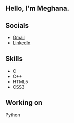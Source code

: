  <h2><b>Hello, I'm Meghana.</b></h2>


## Socials

<div align='left'><ul >
<li><a href='mailto://meghanas1002@gmail.com' target='_blank'>Gmail</a></li>
<li><a href='https://www.linkedin.com/in/meghana-sorra-1b3545214/' target='_blank'>LinkedIn</a></li>
</ul></div>


## Skills

<div align='left'><ul>
 <li>C</li>
 <li>C++</li>
 <li>HTML5</li>
 <li>CSS3</li>
</ul></div>

## Working on

Python<br>

            
        
            
        
